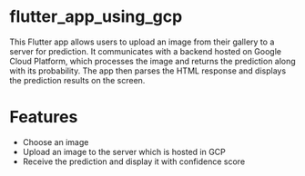 # flutter_app_using_gcp
This Flutter app allows users to upload an image from their gallery to a server for prediction. It communicates with a backend hosted on Google Cloud Platform, which processes the image and returns the prediction along with its probability. The app then parses the HTML response and displays the prediction results on the screen.

# Features
 * Choose an image
 * Upload an image to the server which is hosted in GCP
 * Receive the prediction and display it with confidence score
